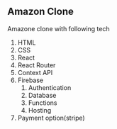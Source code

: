 ## Amazon Clone
Amazone clone with following tech

1. HTML
2. CSS
3. React
4. React Router
5. Context API
6. Firebase
    1. Authentication
    2. Database
    3. Functions
    4. Hosting
7. Payment option(stripe)

